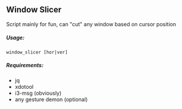 ## Window Slicer
Script mainly for fun, can "cut" any window based on cursor position

##### Usage:
```window_slicer [hor|ver]```

##### Requirements:
* jq
* xdotool
* i3-msg (obviously)
* any gesture demon (optional)
